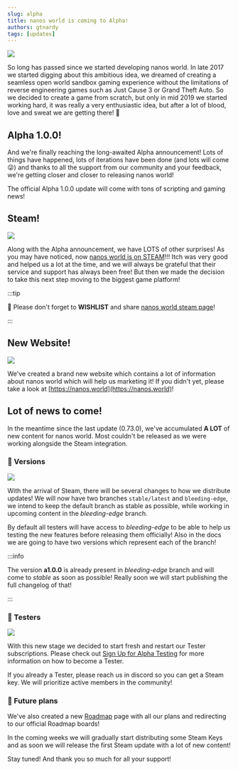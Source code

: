 ```yaml
---
slug: alpha
title: nanos world is coming to Alpha!
authors: gtnardy
tags: [updates]
---
```



![](/img/blog/alpha/alpha-banner.jpg)

So long has passed since we started developing nanos world. In late 2017 we started digging about this ambitious idea, we dreamed of creating a seamless open world sandbox gaming experience without the limitations of reverse engineering games such as Just Cause 3 or Grand Theft Auto. So we decided to create a game from scratch, but only in mid 2019 we started working hard, it was really a very enthusiastic idea, but after a lot of blood, love and sweat we are getting there! 🥰

## Alpha 1.0.0!

And we're finally reaching the long-awaited Alpha announcement! Lots of things have happened, lots of iterations have been done (and lots will come 😜) and thanks to all the support from our community and your feedback, we're getting closer and closer to releasing nanos world!

The official Alpha 1.0.0 update will come with tons of scripting and gaming news!

## Steam!

![](/img/blog/alpha/steam-guy.jpg)

Along with the Alpha announcement, we have LOTS of other surprises! As you may have noticed, now [nanos world is on STEAM](https://store.steampowered.com/app/1686450/nanos_world)!!! Itch was very good and helped us a lot at the time, and we will always be grateful that their service and support has always been free! But then we made the decision to take this next step moving to the biggest game platform! 

:::tip

🎋 Please don't forget to **WISHLIST** and share [nanos world steam page](https://store.steampowered.com/app/1686450/nanos_world)!

:::

## New Website!

![](/img/blog/alpha/new-website.jpg)

We've created a brand new website which contains a lot of information about nanos world which will help us marketing it! If you didn't yet, please take a look at [https://nanos.world](https://nanos.world)!

## Lot of news to come!

In the meantime since the last update (0.73.0), we've accumulated **A LOT** of new content for nanos world. Most couldn't be released as we were working alongside the Steam integration.

### 🔢 Versions

![](/img/blog/alpha/betas.jpg)

With the arrival of Steam, there will be several changes to how we distribute updates! We will now have two branches `stable/latest` and `bleeding-edge`, we intend to keep the default branch as stable as possible, while working in upcoming content in the *bleeding-edge* branch.

By default all testers will have access to *bleeding-edge* to be able to help us testing the new features before releasing them officially! Also in the docs we are going to have two versions which represent each of the branch!

:::info

The version **a1.0.0** is already present in *bleeding-edge* branch and will come to *stable* as soon as possible! Really soon we will start publishing the full changelog of that!

:::

### 🧪 Testers

![](/img/blog/alpha/manny.jpg)

With this new stage we decided to start fresh and restart our Tester subscriptions. Please check out [Sign Up for Alpha Testing](./signing-up-alpha) for more information on how to become a Tester.

If you already a Tester, please reach us in discord so you can get a Steam key. We will prioritize active members in the community!

### 🔮 Future plans

We've also created a new [Roadmap](./roadmap) page with all our plans and redirecting to our official Roadmap boards!

In the coming weeks we will gradually start distributing some Steam Keys and as soon we will release the first Steam update with a lot of new content!

Stay tuned! And thank you so much for all your support!